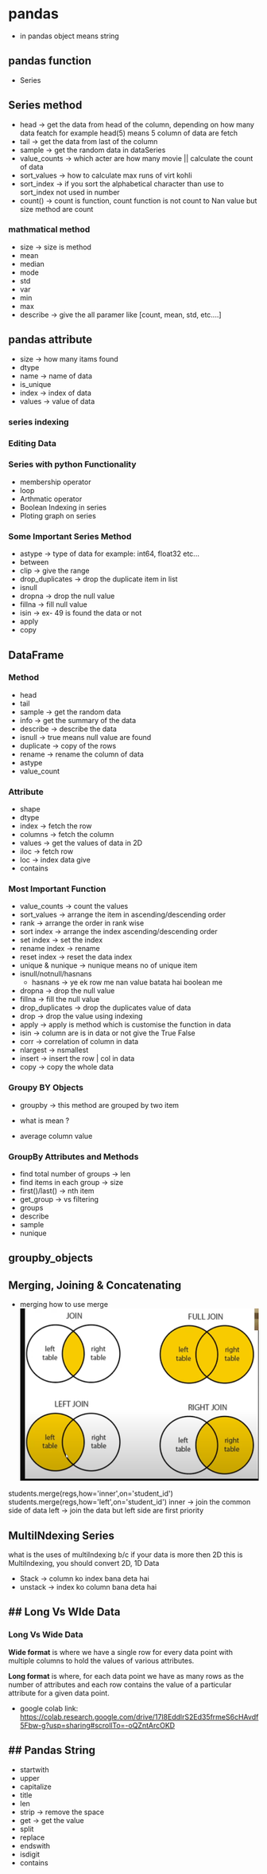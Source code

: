 # pandas 
* in pandas object means string 

## pandas function 
* Series 


## Series method 
* head  -> get the data from head of the column, depending on how many data featch for example head(5) means 5 column of data are fetch 
* tail -> get the data from last of the column
* sample -> get the random data in dataSeries 
* value_counts -> which acter are how many movie || calculate the count of data  
* sort_values -> how to calculate max runs of virt kohli 
* sort_index   -> if you sort the alphabetical character than use to sort_index not used in number 
* count() -> count is function, count function is not count to Nan value but size method are count 
### mathmatical method 
* size -> size is method 
* mean 
* median
* mode 
* std 
* var 
* min
* max   
* describe  -> give the all paramer like [count, mean, std, etc....]




## pandas attribute 
* size -> how many itams found 
* dtype
* name   -> name of data 
* is_unique 
* index -> index of data 
* values -> value of data 

### series indexing 
### Editing Data 
### Series with python Functionality 
* membership operator 
* loop 
* Arthmatic operator 
* Boolean Indexing in series 
* Ploting graph on series 


### Some Important Series Method 
* astype   -> type of data for example: int64, float32 etc...
* between
* clip      -> give the range 
* drop_duplicates  -> drop the duplicate item in list 
* isnull
* dropna    -> drop the null value 
* fillna    -> fill null value 
* isin        -> ex- 49 is found the data or not 
* apply
* copy



## DataFrame 

### Method 
* head
* tail 
* sample -> get the random data 
* info  -> get the summary of the data 
* describe  -> describe the data 
* isnull     -> true means null value are found 
* duplicate -> copy of the rows 
* rename  -> rename the column of data 
* astype
* value_count



### Attribute 
* shape 
* dtype 
* index    -> fetch the row
* columns   -> fetch the column
* values     -> get the values of data in 2D
* iloc   -> fetch row 
* loc    -> index data give 
* contains



### Most Important Function 
* value_counts    -> count the values 
* sort_values      -> arrange the item in ascending/descending order 
* rank           -> arrange the order in rank wise 
* sort index      -> arrange the index ascending/descending order
* set index       -> set the index 
* rename index -> rename
* reset index     -> reset the data index 
* unique & nunique    -> nunique means no of unique item 
* isnull/notnull/hasnans 
    * hasnans ->  ye ek row me nan value batata hai boolean me
* dropna    -> drop the null value
* fillna    -> fill the null value
* drop_duplicates   -> drop the duplicates value of data 
* drop            -> drop the value using indexing
* apply     -> apply is method which is customise the function in data 
* isin      -> column are is in data or not give the True False 
* corr      ->  correlation of column in data 
* nlargest -> nsmallest  
* insert   -> insert the row | col in data 
* copy     -> copy the whole data 



### Groupy BY Objects 
* groupby  -> this method are grouped by two item 
- what is mean ? 
* average column value 

### GroupBy Attributes and Methods 
* find total number of groups -> len
* find items in each group -> size 
* first()/last() -> nth item    
* get_group -> vs filtering 
* groups 
* describe 
* sample 
* nunique


## groupby_objects
## Merging, Joining & Concatenating
* merging 
how to use merge 
![alt text](<Screenshot 2024-03-25 202242.png>)

students.merge(regs,how='inner',on='student_id')
students.merge(regs,how='left',on='student_id')
inner -> join the common side of data 
left -> join the data but left side are first priority 


## MultiINdexing Series 
what is the uses of multiIndexing b/c if your data is more then 2D this is MultiIndexing, you should convert 2D, 1D Data 
* Stack -> column ko index bana deta hai 
* unstack -> index ko column bana deta hai

## ## Long Vs WIde Data 

### Long Vs Wide Data

**Wide format** is where we have a single row for every data point with multiple columns to hold the values of various attributes.

**Long format** is where, for each data point we have as many rows as the number of attributes and each row contains the value of a particular attribute for a given data point.

* google colab link: https://colab.research.google.com/drive/17l8EddlrS2Ed35frmeS6cHAvdf5Fbw-g?usp=sharing#scrollTo=-oQZntArcOKD



## ## Pandas String 
* startwith 
* upper
* capitalize
* title 
* len 
* strip    -> remove the space 
* get     -> get the value 
* split   
* replace 
* endswith 
* isdigit 
* contains    

